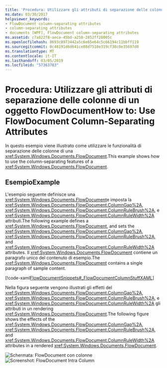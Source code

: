 ```yaml
---
title: 'Procedura: Utilizzare gli attributi di separazione delle colonne di un oggetto FlowDocument'
ms.date: 03/30/2017
helpviewer_keywords:
- FlowDocument column-separating attributes
- column-separating attributes
- documents [WPF], FlowDocument column-separating attributes
ms.assetid: c7a822f8-aeca-45bd-a258-2852ff28005c
ms.openlocfilehash: 8693c8973442a5c6e65e64c5c66194c11bbff119
ms.sourcegitcommit: 0c48191d6d641ce88d7510e319cf38c0e35697d0
ms.translationtype: MT
ms.contentlocale: it-IT
ms.lasthandoff: 03/05/2019
ms.locfileid: "57363783"
---
```

# <a name="how-to-use-flowdocument-column-separating-attributes"></a><span data-ttu-id="7e128-102">Procedura: Utilizzare gli attributi di separazione delle colonne di un oggetto FlowDocument</span><span class="sxs-lookup"><span data-stu-id="7e128-102">How to: Use FlowDocument Column-Separating Attributes</span></span>
<span data-ttu-id="7e128-103">In questo esempio viene illustrato come utilizzare le funzionalità di separazione delle colonne di una <xref:System.Windows.Documents.FlowDocument>.</span><span class="sxs-lookup"><span data-stu-id="7e128-103">This example shows how to use the column-separating features of a <xref:System.Windows.Documents.FlowDocument>.</span></span>  
  
## <a name="example"></a><span data-ttu-id="7e128-104">Esempio</span><span class="sxs-lookup"><span data-stu-id="7e128-104">Example</span></span>  
 <span data-ttu-id="7e128-105">L'esempio seguente definisce una <xref:System.Windows.Documents.FlowDocument>e imposta la <xref:System.Windows.Documents.FlowDocument.ColumnGap%2A>, <xref:System.Windows.Documents.FlowDocument.ColumnRuleBrush%2A>, e <xref:System.Windows.Documents.FlowDocument.ColumnRuleWidth%2A> attributi.</span><span class="sxs-lookup"><span data-stu-id="7e128-105">The following example defines a <xref:System.Windows.Documents.FlowDocument>, and sets the <xref:System.Windows.Documents.FlowDocument.ColumnGap%2A>, <xref:System.Windows.Documents.FlowDocument.ColumnRuleBrush%2A>, and <xref:System.Windows.Documents.FlowDocument.ColumnRuleWidth%2A> attributes.</span></span>  <span data-ttu-id="7e128-106">Il <xref:System.Windows.Documents.FlowDocument> contiene un paragrafo unico del contenuto di esempio.</span><span class="sxs-lookup"><span data-stu-id="7e128-106">The <xref:System.Windows.Documents.FlowDocument> contains a single paragraph of sample content.</span></span>  
  
 [!code-xaml[FlowDocumentSnippets#_FlowDocumentColumnStuffXAML](~/samples/snippets/csharp/VS_Snippets_Wpf/FlowDocumentSnippets/CSharp/Window1.xaml#_flowdocumentcolumnstuffxaml)]  
  
 <span data-ttu-id="7e128-107">Nella figura seguente vengono illustrati gli effetti del <xref:System.Windows.Documents.FlowDocument.ColumnGap%2A>, <xref:System.Windows.Documents.FlowDocument.ColumnRuleBrush%2A>, e <xref:System.Windows.Documents.FlowDocument.ColumnRuleWidth%2A> gli attributi in un rendering <xref:System.Windows.Documents.FlowDocument>.</span><span class="sxs-lookup"><span data-stu-id="7e128-107">The following figure shows the effects of the <xref:System.Windows.Documents.FlowDocument.ColumnGap%2A>, <xref:System.Windows.Documents.FlowDocument.ColumnRuleBrush%2A>, and <xref:System.Windows.Documents.FlowDocument.ColumnRuleWidth%2A> attributes in a rendered <xref:System.Windows.Documents.FlowDocument>.</span></span>  
  
 <span data-ttu-id="7e128-108">![Schermata: FlowDocument con colonne](./media/flowdocumentintracolumn.png "FlowDocumentIntraColumn")</span><span class="sxs-lookup"><span data-stu-id="7e128-108">![Screenshot: FlowDocument Intra Column](./media/flowdocumentintracolumn.png "FlowDocumentIntraColumn")</span></span>
